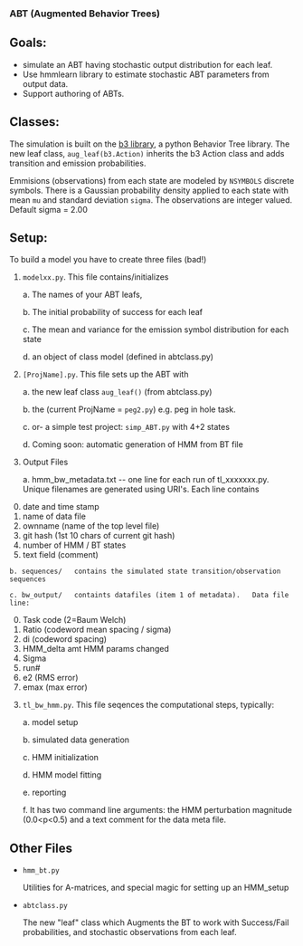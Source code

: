 ### ABT (Augmented Behavior Trees)

## Goals: 
 * simulate an ABT having stochastic output distribution for each leaf.
 * Use hmmlearn library to estimate stochastic ABT parameters from output data.
 * Support authoring of ABTs.

 
## Classes:

The simulation is built on the [b3 library](https://github.com/behavior3/behavior3py),
a python Behavior Tree library.  The new leaf class, `aug_leaf(b3.Action)` inherits the 
b3 Action class and adds transition and emission probabilities.  

Emmisions (observations) from each state are modeled by `NSYMBOLS`  discrete symbols. 
There is a Gaussian probability density applied to each state with mean `mu` and standard deviation `sigma`.  The observations are integer valued.  Default sigma = 2.00

## Setup:

To build a model you have to create three files (bad!)

1. `modelxx.py`.   This file contains/initializes
 
    a. The names of your ABT leafs,
    
    b. The initial probability of success for each leaf
    
    c. The mean and variance for the emission symbol distribution for each state

    d. an object of class model (defined in abtclass.py)

2. `[ProjName].py`.   This file sets up the ABT with 
 
    a. the new leaf class `aug_leaf()` (from abtclass.py)
    
    b. the (current ProjName = `peg2.py`) e.g. peg in hole task. 
    
    c. or- a simple test project:   `simp_ABT.py` with 4+2 states

    d. Coming soon: automatic generation of HMM from BT file

2. Output Files

    a.  hmm_bw_metadata.txt -- one line for each run of tl_xxxxxxx.py. 
    Unique filenames are generated using URI's.  Each line contains 
  0) date and time stamp
  1) name of data file
  2) ownname  (name of the top level file)
  3) git hash (1st 10 chars of current git hash)
  4) number of HMM / BT states
  5) text field (comment)

    b. sequences/   contains the simulated state transition/observation sequences

    c. bw_output/   containts datafiles (item 1 of metadata).   Data file line:
   0)  Task code (2=Baum Welch)
   1)  Ratio  (codeword mean spacing / sigma)
   2)  di     (codeword spacing)
   3)  HMM_delta    amt HMM params changed
   4)  Sigma
   5)  run#
   6)  e2 (RMS error)
   7)  emax (max error)



   

3. `tl_bw_hmm.py`.   This file seqences the computational steps, typically:
 
    a. model setup
    
    b. simulated data generation
    
    c. HMM initialization
    
    d. HMM model fitting
    
    e. reporting

    f. It has two command line arguments:   the HMM perturbation magnitude (0.0<p<0.5) and a text comment for the data meta file. 
    
## Other Files

 * `hmm_bt.py`
 
    Utilities for A-matrices, and special magic for setting up an HMM_setup
    
 * `abtclass.py`

    The new "leaf" class which Augments the BT to work with Success/Fail probabilities, and stochastic observations from each leaf. 
    
